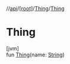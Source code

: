 //[api](../../../index.md)/[[root]](../index.md)/[Thing](index.md)/[Thing](-thing.md)

# Thing

[jvm]\
fun [Thing](-thing.md)(name: [String](https://kotlinlang.org/api/latest/jvm/stdlib/kotlin/-string/index.html))
